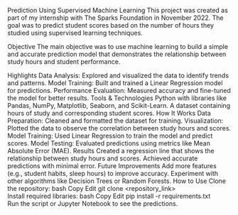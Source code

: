 Prediction Using Supervised Machine Learning
This project was created as part of my internship with The Sparks Foundation in November 2022. The goal was to predict student scores based on the number of hours they studied using supervised learning techniques.

Objective
The main objective was to use machine learning to build a simple and accurate prediction model that demonstrates the relationship between study hours and student performance.

Highlights
Data Analysis: Explored and visualized the data to identify trends and patterns.
Model Training: Built and trained a Linear Regression model for predictions.
Performance Evaluation: Measured accuracy and fine-tuned the model for better results.
Tools & Technologies
Python with libraries like Pandas, NumPy, Matplotlib, Seaborn, and Scikit-Learn.
A dataset containing hours of study and corresponding student scores.
How It Works
Data Preparation: Cleaned and formatted the dataset for training.
Visualization: Plotted the data to observe the correlation between study hours and scores.
Model Training: Used Linear Regression to train the model and predict scores.
Model Testing: Evaluated predictions using metrics like Mean Absolute Error (MAE).
Results
Created a regression line that shows the relationship between study hours and scores.
Achieved accurate predictions with minimal error.
Future Improvements
Add more features (e.g., student habits, sleep hours) to improve accuracy.
Experiment with other algorithms like Decision Trees or Random Forests.
How to Use
Clone the repository:
bash
Copy
Edit
git clone <repository_link>  
Install required libraries:
bash
Copy
Edit
pip install -r requirements.txt  
Run the script or Jupyter Notebook to see the predictions.
